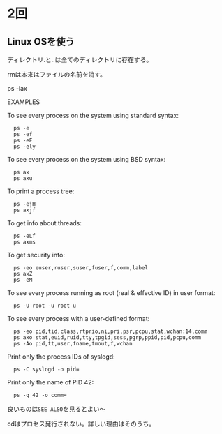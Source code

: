 # 2回

## Linux OSを使う

ディレクトリ.と..は全てのディレクトリに存在する。

rmは本来はファイルの名前を消す。

ps -lax

EXAMPLES

To see every process on the system using standard syntax:

	  ps -e
	  ps -ef
	  ps -eF
	  ps -ely

To see every process on the system using BSD syntax:

	  ps ax
	  ps axu

To print a process tree:

	  ps -ejH
	  ps axjf

To get info about threads:

	  ps -eLf
	  ps axms

To get security info:

	  ps -eo euser,ruser,suser,fuser,f,comm,label
	  ps axZ
	  ps -eM

To see every process running as root (real & effective ID) in user format:

	  ps -U root -u root u

To see every process with a user-defined format:

	  ps -eo pid,tid,class,rtprio,ni,pri,psr,pcpu,stat,wchan:14,comm
	  ps axo stat,euid,ruid,tty,tpgid,sess,pgrp,ppid,pid,pcpu,comm
	  ps -Ao pid,tt,user,fname,tmout,f,wchan

Print only the process IDs of syslogd:

	  ps -C syslogd -o pid=

Print only the name of PID 42:

	  ps -q 42 -o comm=
	  
良いものは`SEE ALSO`を見るとよい〜

cdはプロセス発行されない。詳しい理由はそのうち。

